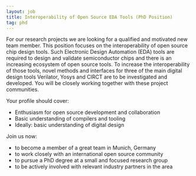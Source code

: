```yaml
---
layout: job
title: Interoperability of Open Source EDA Tools (PhD Position)
tag: phd
---
```


For our research projects we are looking for a qualified and motivated new team
member. This position focuses on the interoperability of open source chip design
tools. Such Electronic Design Automation (EDA) tools are required to design and
validate semiconductor chips and there is an increasing ecosystem of open source
tools. To increase the interoperability of those tools, novel methods and
interfaces for three of the main digital design tools Verilator, Yosys and CIRCT
are to be investigated and developed. You will be closely working together with
these project communities.

Your profile should cover:

- Enthusiasm for open source development and collaboration
- Basic understanding of compilers and tooling
- Ideally: basic understanding of digital design

Join us now:

- to become a member of a great team in Munich, Germany
- to work closely with an international open source community
- to pursue a PhD degree at a small and focused research group
- to be actively involved with relevant industry partners in the area
